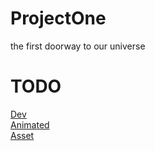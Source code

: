 # ProjectOne
the first doorway to our universe


# TODO
[Dev](https://github.com/EyvanGames/ProjectOne/projects/2)\
[Animated](https://github.com/EyvanGames/ProjectOne/projects/3)\
[Asset](https://github.com/EyvanGames/ProjectOne/projects/1)
